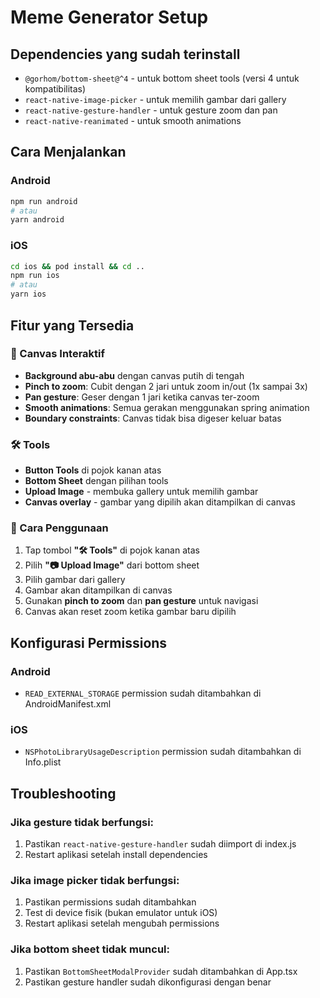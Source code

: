# Meme Generator Setup

## Dependencies yang sudah terinstall

- `@gorhom/bottom-sheet@^4` - untuk bottom sheet tools (versi 4 untuk kompatibilitas)
- `react-native-image-picker` - untuk memilih gambar dari gallery
- `react-native-gesture-handler` - untuk gesture zoom dan pan
- `react-native-reanimated` - untuk smooth animations

## Cara Menjalankan

### Android

```bash
npm run android
# atau
yarn android
```

### iOS

```bash
cd ios && pod install && cd ..
npm run ios
# atau
yarn ios
```

## Fitur yang Tersedia

### 🎨 Canvas Interaktif

- **Background abu-abu** dengan canvas putih di tengah
- **Pinch to zoom**: Cubit dengan 2 jari untuk zoom in/out (1x sampai 3x)
- **Pan gesture**: Geser dengan 1 jari ketika canvas ter-zoom
- **Smooth animations**: Semua gerakan menggunakan spring animation
- **Boundary constraints**: Canvas tidak bisa digeser keluar batas

### 🛠️ Tools

- **Button Tools** di pojok kanan atas
- **Bottom Sheet** dengan pilihan tools
- **Upload Image** - membuka gallery untuk memilih gambar
- **Canvas overlay** - gambar yang dipilih akan ditampilkan di canvas

### 📱 Cara Penggunaan

1. Tap tombol **"🛠️ Tools"** di pojok kanan atas
2. Pilih **"📷 Upload Image"** dari bottom sheet
3. Pilih gambar dari gallery
4. Gambar akan ditampilkan di canvas
5. Gunakan **pinch to zoom** dan **pan gesture** untuk navigasi
6. Canvas akan reset zoom ketika gambar baru dipilih

## Konfigurasi Permissions

### Android

- `READ_EXTERNAL_STORAGE` permission sudah ditambahkan di AndroidManifest.xml

### iOS

- `NSPhotoLibraryUsageDescription` permission sudah ditambahkan di Info.plist

## Troubleshooting

### Jika gesture tidak berfungsi:

1. Pastikan `react-native-gesture-handler` sudah diimport di index.js
2. Restart aplikasi setelah install dependencies

### Jika image picker tidak berfungsi:

1. Pastikan permissions sudah ditambahkan
2. Test di device fisik (bukan emulator untuk iOS)
3. Restart aplikasi setelah mengubah permissions

### Jika bottom sheet tidak muncul:

1. Pastikan `BottomSheetModalProvider` sudah ditambahkan di App.tsx
2. Pastikan gesture handler sudah dikonfigurasi dengan benar
